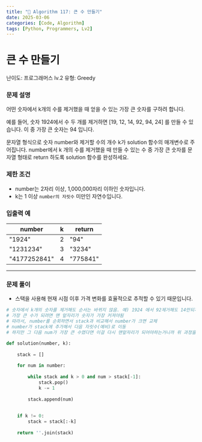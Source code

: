 ```yaml
---
title: "🧠 Algorithm 117: 큰 수 만들기"
date: 2025-03-06
categories: [Code, Algorithm]
tags: [Python, Programmers, Lv2]
---
```


# 큰 수 만들기

난이도: 프로그래머스 lv.2
유형: Greedy

### **문제 설명**

어떤 숫자에서 k개의 수를 제거했을 때 얻을 수 있는 가장 큰 숫자를 구하려 합니다.

예를 들어, 숫자 1924에서 수 두 개를 제거하면 [19, 12, 14, 92, 94, 24] 를 만들 수 있습니다. 이 중 가장 큰 숫자는 94 입니다.

문자열 형식으로 숫자 number와 제거할 수의 개수 k가 solution 함수의 매개변수로 주어집니다. number에서 k 개의 수를 제거했을 때 만들 수 있는 수 중 가장 큰 숫자를 문자열 형태로 return 하도록 solution 함수를 완성하세요.

### 제한 조건

- number는 2자리 이상, 1,000,000자리 이하인 숫자입니다.
- k는 1 이상 `number의 자릿수` 미만인 자연수입니다.

### 입출력 예

| number | k | return |
| --- | --- | --- |
| "1924" | 2 | "94" |
| "1231234" | 3 | "3234" |
| "4177252841" | 4 | "775841" |

---

### 문제 풀이

- 스택을 사용해 현재 시점 이후 가격 변화를 효율적으로 추적할 수 있기 때문입니다.

```python
# 숫자에서 k개의 숫자를 제거해도 순서는 바뀌지 않음. 예) 1924 에서 92제거해도 14만되지 41은 안됨
# 가장 큰 수가 되려면 맨 앞자리가 숫자가 가장 커져야됨
# 따라서, number를 순회하면서 stack과 비교해서 number가 크면 교체
# number가 stack에 추가해서 다음 자릿수(예비)로 이동
# 하지만 그 다음 num가 가장 큰 수였다면 이걸 다시 맨앞자리가 되어야하는거니까 위 과정을 while

def solution(number, k):
    
    stack = []
    
    for num in number:
        
        while stack and k > 0 and num > stack[-1]:
            stack.pop()
            k -= 1
            
        stack.append(num)
        
        
    if k != 0:
        stack = stack[:-k]
        
    return ''.join(stack)
```